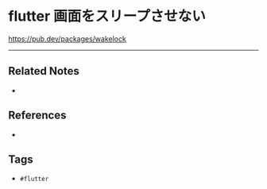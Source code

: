 # flutter 画面をスリープさせない
https://pub.dev/packages/wakelock

---
## Related Notes
- 

## References
- 

## Tags
- `#flutter` 